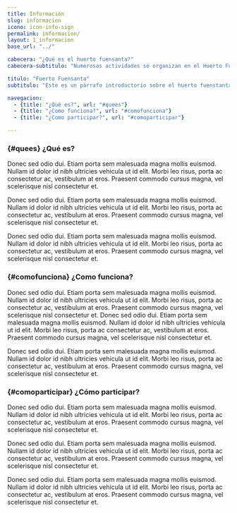 ```yaml
---
title: Información
slug: informacion
icono: icon-info-sign
permalink: informacion/
layout: 1_informacion
base_url: "../"

cabecera: "¿Qué es el huerto fuensanta?"
cabecera-subtitulo: "Numerosas actividades se organizan en el Huerto Fuensanta ¡Tu también puedes participar!"

titulo: "Fuerto Fuensanta"
subtitulo: "Este es un párrafo introductorio sobre el huerto fuenstanta puede sacarse del párrafo inicial Este es un párrafo introductorio sobre el huerto fuenstanta puede sacarse del párrafo inicial"

navegacion:
  - {title: "¿Qué es?", url: "#quees"}
  - {title: "¿Como funciona?", url: "#comofunciona"}
  - {title: "¿Como participar?", url: "#comoparticipar"}

---
```

### {#quees} ¿Qué es?

Donec sed odio dui. Etiam porta sem malesuada magna mollis euismod. Nullam id dolor id nibh ultricies vehicula ut id elit. Morbi leo risus, porta ac consectetur ac, vestibulum at eros. Praesent commodo cursus magna, vel scelerisque nisl consectetur et.

Donec sed odio dui. Etiam porta sem malesuada magna mollis euismod. Nullam id dolor id nibh ultricies vehicula ut id elit. Morbi leo risus, porta ac consectetur ac, vestibulum at eros. Praesent commodo cursus magna, vel scelerisque nisl consectetur et.

Donec sed odio dui. Etiam porta sem malesuada magna mollis euismod. Nullam id dolor id nibh ultricies vehicula ut id elit. Morbi leo risus, porta ac consectetur ac, vestibulum at eros. Praesent commodo cursus magna, vel scelerisque nisl consectetur et.

### {#comofunciona} ¿Como funciona?

Donec sed odio dui. Etiam porta sem malesuada magna mollis euismod. Nullam id dolor id nibh ultricies vehicula ut id elit. Morbi leo risus, porta ac consectetur ac, vestibulum at eros. Praesent commodo cursus magna, vel scelerisque nisl consectetur et. Donec sed odio dui. Etiam porta sem malesuada magna mollis euismod. Nullam id dolor id nibh ultricies vehicula ut id elit. Morbi leo risus, porta ac consectetur ac, vestibulum at eros. Praesent commodo cursus magna, vel scelerisque nisl consectetur et.

Donec sed odio dui. Etiam porta sem malesuada magna mollis euismod. Nullam id dolor id nibh ultricies vehicula ut id elit. Morbi leo risus, porta ac consectetur ac, vestibulum at eros. Praesent commodo cursus magna, vel scelerisque nisl consectetur et.

### {#comoparticipar} ¿Cómo participar?

Donec sed odio dui. Etiam porta sem malesuada magna mollis euismod. Nullam id dolor id nibh ultricies vehicula ut id elit. Morbi leo risus, porta ac consectetur ac, vestibulum at eros. Praesent commodo cursus magna, vel scelerisque nisl consectetur et.

Donec sed odio dui. Etiam porta sem malesuada magna mollis euismod. Nullam id dolor id nibh ultricies vehicula ut id elit. Morbi leo risus, porta ac consectetur ac, vestibulum at eros. Praesent commodo cursus magna, vel scelerisque nisl consectetur et.

Donec sed odio dui. Etiam porta sem malesuada magna mollis euismod. Nullam id dolor id nibh ultricies vehicula ut id elit. Morbi leo risus, porta ac consectetur ac, vestibulum at eros. Praesent commodo cursus magna, vel scelerisque nisl consectetur et.